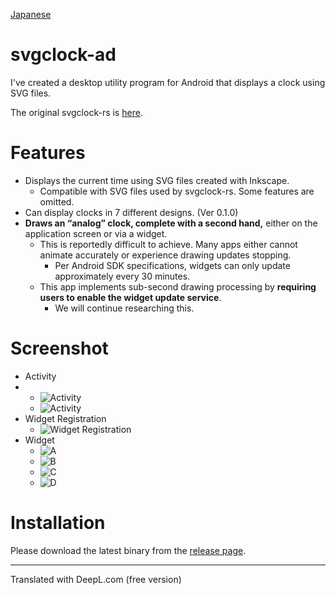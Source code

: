[Japanese](readme_ja.md)

# svgclock-ad

I've created a desktop utility program for Android that displays a clock using SVG files.

The original svgclock-rs is [here](https://github.com/zuntan/svgclock-rs).

# Features

- Displays the current time using SVG files created with Inkscape.
    - Compatible with SVG files used by svgclock-rs. Some features are omitted.
- Can display clocks in 7 different designs. (Ver 0.1.0)
- **Draws an “analog” clock, complete with a second hand,** either on the application screen or via a widget.
	- This is reportedly difficult to achieve. Many apps either cannot animate accurately or experience drawing updates stopping.
        - Per Android SDK specifications, widgets can only update approximately every 30 minutes.
    - This app implements sub-second drawing processing by **requiring users to enable the widget update service**.
		- We will continue researching this.

# Screenshot

- Activity
- 
    - ![Activity](screenshot/Screenshot_Activity_1.png)
    - ![Activity](screenshot/Screenshot_Activity_1.png)
- Widget Registration
    - ![Widget Registration](screenshot/Screenshot_Widget_List.png)
- Widget
	- ![A](screenshot/Screenshot_Widget_1.png)
    - ![B](screenshot/Screenshot_Widget_3.png)
    - ![C](screenshot/Screenshot_Widget_6.png)
    - ![D](screenshot/Screenshot_Widget_7.png)

# Installation

Please download the latest binary from the [release page](https://github.com/zuntan/svgclock-ad/releases).


---

Translated with DeepL.com (free version)